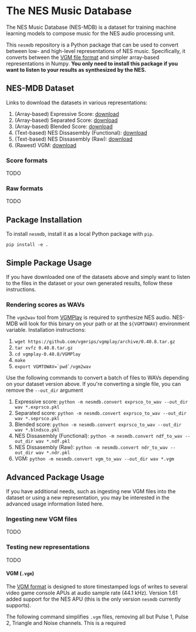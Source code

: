 # The NES Music Database

The NES Music Database (NES-MDB) is a dataset for training machine learning models to compose music for the NES audio processing unit.

This `nesmdb` repository is a Python package that can be used to convert between low- and high-level representations of NES music. Specifically, it converts between the [VGM file format](http://vgmrips.net/wiki/VGM_Specification) and simpler array-based representations in Numpy. **You only need to install this package if you want to listen to your results as synthesized by the NES.**

## NES-MDB Dataset

Links to download the datasets in various representations:

1. (Array-based) Expressive Score: [download](http://deepyeti.ucsd.edu/cdonahue/nesmdb24_exprsco.tar.gz)
1. (Array-based) Separated Score: [download](http://deepyeti.ucsd.edu/cdonahue/nesmdb24_seprsco.tar.gz)
1. (Array-based) Blended Score: [download](http://deepyeti.ucsd.edu/cdonahue/nesmdb24_blndsco.tar.gz)
1. (Text-based) NES Dissasembly (Functional): [download](http://deepyeti.ucsd.edu/cdonahue/nesmdb_ndf.tar.gz)
1. (Text-based) NES Dissasembly (Raw): [download](http://deepyeti.ucsd.edu/cdonahue/nesmdb_ndr.tar.gz)
1. (Rawest) VGM: [download](http://deepyeti.ucsd.edu/cdonahue/nesmdb_vgm.tar.gz)

### Score formats

TODO

### Raw formats

TODO

## Package Installation

To install `nesmdb`, install it as a local Python package with `pip`.

`pip install -e .`

## Simple Package Usage

If you have downloaded one of the datasets above and simply want to listen to the files in the dataset or your own generated results, follow these instructions.

### Rendering scores as WAVs

The `vgm2wav` tool from [VGMPlay](https://github.com/vgmrips/vgmplay) is required to synthesize NES audio. NES-MDB will look for this binary on your path or at the `${VGMTOWAV}` environment variable. Installation instructions:

1. `wget https://github.com/vgmrips/vgmplay/archive/0.40.8.tar.gz`
1. `tar xvfz 0.40.8.tar.gz`
1. `cd vgmplay-0.40.8/VGMPlay`
1. `make`
1. `` export VGMTOWAV=`pwd`/vgm2wav ``

Use the following commands to convert a batch of files to WAVs depending on your dataset version above. If you're converting a single file, you can remove the `--out_dir` argument

1. Expressive score: `python -m nesmdb.convert exprsco_to_wav --out_dir wav *.exprsco.pkl`
1. Separated score: `python -m nesmdb.convert exprsco_to_wav --out_dir wav *.seprsco.pkl`
1. Blended score: `python -m nesmdb.convert exprsco_to_wav --out_dir wav *.blndsco.pkl`
1. NES Dissasembly (Functional): `python -m nesmdb.convert ndf_to_wav --out_dir wav *.ndf.pkl`
1. NES Dissasembly (Raw): `python -m nesmdb.convert ndr_to_wav --out_dir wav *.ndr.pkl`
1. VGM: `python -m nesmdb.convert vgm_to_wav --out_dir wav *.vgm`

## Advanced Package Usage

If you have additional needs, such as ingesting new VGM files into the dataset or using a new representation, you may be interested in the advanced usage information listed here.

### Ingesting new VGM files

TODO

### Testing new representations

TODO

#### VGM (`.vgm`)

The [VGM format](http://vgmrips.net/wiki/VGM_Specification) is designed to store timestamped logs of writes to several video game console APUs at audio sample rate (44.1 kHz). Version 1.61 added support for the NES APU (this is the only version `nesmdb` currently supports).

The following command simplifies `.vgm` files, removing all but Pulse 1, Pulse 2, Triangle and Noise channels. This is a required
